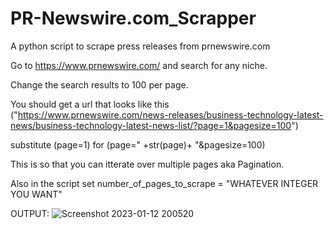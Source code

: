 # PR-Newswire.com_Scrapper
A python script to scrape press releases from prnewswire.com 

Go to https://www.prnewswire.com/ and search for any niche.

Change the search results to 100 per page.

You should get a url that looks like this ("https://www.prnewswire.com/news-releases/business-technology-latest-news/business-technology-latest-news-list/?page=1&pagesize=100")

substitute (page=1) for (page=" +str(page)+ "&pagesize=100)

This is so that you can itterate over multiple pages aka Pagination.

Also in the script set number_of_pages_to_scrape = "WHATEVER INTEGER YOU WANT"

OUTPUT:
![Screenshot 2023-01-12 200520](https://user-images.githubusercontent.com/66886316/212094657-a81031f6-7d1e-44e7-8523-8297c4196a07.png)
